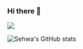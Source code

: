 ### Hi there 👋

<img src="https://img.shields.io/badge/react#61DAFB?style=flat-square&logo=React&logoColor=white"/>

![Sehwa's GitHub stats](https://github-readme-stats.vercel.app/api?username=sehwa811&show_icons=true&theme=radical)

<!--
**sehwa811/sehwa811** is a ✨ _special_ ✨ repository because its `README.md` (this file) appears on your GitHub profile.

Here are some ideas to get you started:

- 🔭 I’m currently working on ...
- 🌱 I’m currently learning ...
- 👯 I’m looking to collaborate on ...
- 🤔 I’m looking for help with ...
- 💬 Ask me about ...
- 📫 How to reach me: ...
- 😄 Pronouns: ...
- ⚡ Fun fact: ...
-->
